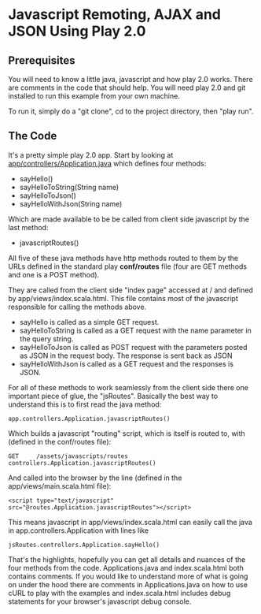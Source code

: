 Javascript Remoting, AJAX and JSON Using Play 2.0
=================================================

Prerequisites
------------

You will need to know a little  java, javascript and how play 2.0 works. 
There are comments in the code that should help. You will need play 2.0 and git 
installed to run this example from your own machine.

To run it, simply do a "git clone", cd to the project directory, then "play run".

The Code
--------

It's a pretty simple play 2.0 app. Start by looking at [app/controllers/Application.java](/aogriffiths/play2.0-ajax-examples/blob/master/app/controllers/Application.java) 
which defines four methods:

* sayHello()
* sayHelloToString(String name)
* sayHelloToJson()
* sayHelloWithJson(String name)

Which are made available to be be called from client side javascript by the last method:

* javascriptRoutes()

All five of these java methods have http methods routed to them by the URLs defined in the
standard play **conf/routes** file (four are GET methods and one is a POST method).

They are called from the client side "index page" accessed at / and defined by 
app/views/index.scala.html. This file contains most of the javascript responsible for
calling the methods above.

* sayHello is called as a simple GET request. 
* sayHelloToString is called as a GET request with the name parameter in the query string.
* sayHelloToJson is called as POST request with the parameters posted as JSON in the 
request body. The response is sent back as JSON
* sayHelloWithJson is called as a GET request and the responses is JSON.

For all of these methods to work seamlessly from the client side there one important 
piece of glue, the "jsRoutes". Basically the best way to understand this is to first 
read the java method:

    app.controllers.Application.javascriptRoutes()

Which builds a javascript "routing" script, which is itself is routed to, with (defined
in the conf/routes file): 

    GET     /assets/javascripts/routes  controllers.Application.javascriptRoutes()
 
And called into the browser by the line (defined in the app/views/main.scala.html file):

    <script type="text/javascript" src="@routes.Application.javascriptRoutes"></script>

This means javascript in app/views/index.scala.html can easily call the java in 
app.controllers.Application with lines like 

    jsRoutes.controllers.Application.sayHello()


That's the highlights, hopefully you can get all details and nuances of the four methods from
the code. Applications.java and index.scala.html both contains comments. If you would like to 
understand more of what is going on under the hood there are comments in Applications.java
on how to use cURL to play with the examples and index.scala.html includes debug statements 
for your browser's javascript debug console. 
